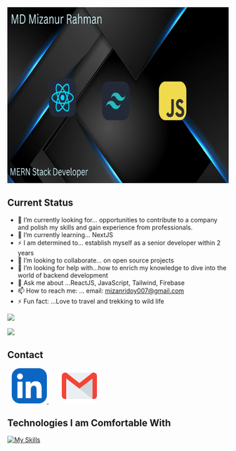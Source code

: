 <a href="https://www.linkedin.com/in/mizanur-rahman-ridoy/">
  <img src="https://raw.githubusercontent.com/mizanur-007/mizanur-007/main/images/Black%20and%20Pink%20Gradient%20Motivational%20Quote%20Desktop%20Wallpaper.png" alt="An old rock in the desert" title="Shiprock, New Mexico by Beau Rogers" height="400" width='800'>
</a>


## Current Status
- 🔭 I’m currently looking for... opportunities to contribute to a company and polish my skills and gain experience from professionals.
- 🌱 I’m currently learning... NextJS
- ⚡ I am determined to... establish myself as a senior developer within 2 years 
- 👯 I’m looking to collaborate... on open source projects
- 🤔 I’m looking for help with...how to enrich my knowledge to dive into the world of backend development
- 💬 Ask me about ...ReactJS, JavaScript, Tailwind, Firebase
- 📫 How to reach me: ... email: mizanridoy007@gmail.com
- ⚡ Fun fact: ...Love to travel and trekking to wild life


![](http://github-profile-summary-cards.vercel.app/api/cards/profile-details?username=mizanur-007&theme=2077)

![](http://github-profile-summary-cards.vercel.app/api/cards/most-commit-language?username=mizanur-007&theme=2077)


## Contact

<a  href="https://www.linkedin.com/in/mizanur-rahman-ridoy/">
  <img style='margin-left: 10px' src="https://raw.githubusercontent.com/mizanur-007/mizanur-007/main/images/LinkedIn.jpg" alt="An old rock in the desert" title="Shiprock, New Mexico by Beau Rogers" height="80" width='80'>
</a>
<a  href="mailto:mizanridoy007@gmail.com" style='margin-left: 20px'>
  <img style='margin-left: 10px' src="https://raw.githubusercontent.com/mizanur-007/mizanur-007/main/images/gmail.png" alt="An old rock in the desert" title="Shiprock, New Mexico by Beau Rogers" height="80" width='80'>
</a>

## Technologies I am Comfortable With

<a href="https://skillicons.dev">
  <img src="https://skillicons.dev/icons?i=react,html,css,javascript,mongodb,firebase,nodejs,expressjs,github,tailwind,materialui,c,python&perline=8" alt="My Skills" title="My Skills" style="width: 400px; height: auto;">
</a>




